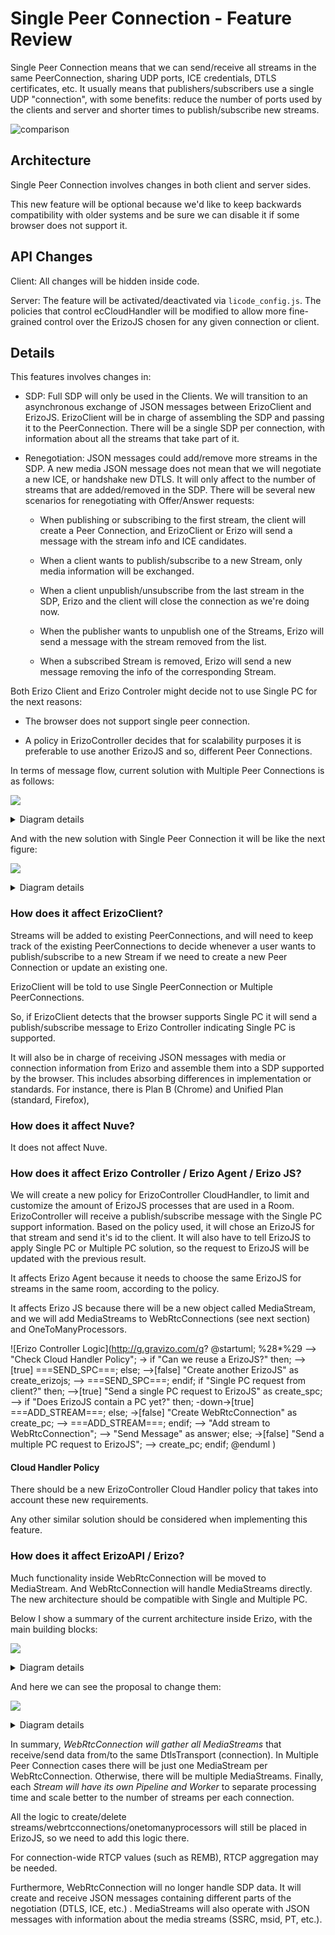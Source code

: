 # Single Peer Connection - Feature Review
Single Peer Connection means that we can send/receive all streams in the same PeerConnection, sharing UDP ports, ICE credentials, DTLS certificates, etc. It usually means that publishers/subscribers use a single UDP "connection", with some benefits: reduce the number of ports used by the clients and server and shorter times to publish/subscribe new streams.

![comparison](https://docs.google.com/drawings/d/1EMW43_6BX0mDJ2v4kLWrzDobz6dRjjqhctSkLM869io/pub?w=960&h=721)

## Architecture
Single Peer Connection involves changes in both client and server sides.

This new feature will be optional because we'd like to keep backwards compatibility with older systems and be sure we can disable it if some browser does not support it.

## API Changes
Client: All changes will be hidden inside code.

Server: The feature will be activated/deactivated via `licode_config.js`. The policies that control ecCloudHandler will be modified to allow more fine-grained control over the ErizoJS chosen for any given connection or client.

## Details
This features involves changes in:

- SDP: Full SDP will only be used in the Clients. We will transition to an asynchronous exchange of JSON messages between ErizoClient and ErizoJS. ErizoClient will be in charge of assembling the SDP and passing it to the PeerConnection. There will be a single SDP per connection, with information about all the streams that take part of it.

- Renegotiation: JSON messages could add/remove more streams in the SDP. A new media JSON message does not mean that we will negotiate a new ICE, or handshake new DTLS. It will only affect to the number of streams that are added/removed in the SDP. There will be several new scenarios for renegotiating with Offer/Answer requests:

  - When publishing or subscribing to the first stream, the client will create a Peer Connection, and ErizoClient or Erizo will send a message with the stream info and ICE candidates.

  - When a client wants to publish/subscribe to a new Stream, only media information will be exchanged.

  - When a client unpublish/unsubscribe from the last stream in the SDP, Erizo and the client will close the connection as we're doing now.

  - When the publisher wants to unpublish one of the Streams, Erizo will send a message with the stream removed from the list.

  - When a subscribed Stream is removed, Erizo will send a new message removing the info of the corresponding Stream.

Both Erizo Client and Erizo Controler might decide not to use Single PC for the next reasons:

  - The browser does not support single peer connection.

  - A policy in ErizoController decides that for scalability purposes it is preferable to use another ErizoJS and so, different Peer Connections.

In terms of message flow, current solution with Multiple Peer Connections is as follows:



<img src='https://g.gravizo.com/svg?
%40startuml%3B%0Aactor%20User%3B%0Aparticipant%20%22Erizo%20Client%22%20as%20Client%3B%0Aparticipant%20%22Erizo%20Controller%22%20as%20EC%3B%0AUser-%3EClient%3A%20publish%20stream1%3B%0AClient-%3EEC%3A%20publish%20stream1%3B%0AClient-%3EEC%3A%20offer%3B%0AClient%3C-EC%3A%20answer%3B%0AClient%3C-%3EEC%3A%20ICE%20Negotiation%3B%0AClient%3C-%3EEC%3A%20DTLS%20Negotiation%3B%0AUser-%3EClient%3A%20subscribe%20stream2%3B%0AClient-%3EEC%3A%20subscribe%20stream2%3B%0AClient%3C-EC%3A%20offer%3B%0AClient-%3EEC%3A%20answer%3B%0AClient%3C-%3EEC%3A%20ICE%20Negotiation%3B%0AClient%3C-%3EEC%3A%20DTLS%20Negotiation%3B%0AUser-%3EClient%3A%20subscribe%20stream3%3B%0AClient-%3EEC%3A%20subscribe%20stream3%3B%0AClient%3C-EC%3A%20offer%3B%0AClient-%3EEC%3A%20answer%3B%0AClient%3C-%3EEC%3A%20ICE%20Negotiation%3B%0AClient%3C-%3EEC%3A%20DTLS%20Negotiation%3B%0A%40enduml
'>

<details>
  <summary>Diagram details</summary>
@startuml;
actor User;
participant "Erizo Client" as Client;
participant "Erizo Controller" as EC;
User->Client: publish stream1;
Client->EC: publish stream1;
Client->EC: offer;
Client<-EC: answer;
Client<->EC: ICE Negotiation;
Client<->EC: DTLS Negotiation;
User->Client: subscribe stream2;
Client->EC: subscribe stream2;
Client<-EC: offer;
Client->EC: answer;
Client<->EC: ICE Negotiation;
Client<->EC: DTLS Negotiation;
User->Client: subscribe stream3;
Client->EC: subscribe stream3;
Client<-EC: offer;
Client->EC: answer;
Client<->EC: ICE Negotiation;
Client<->EC: DTLS Negotiation;
@enduml
</details>




And with the new solution with Single Peer Connection it will be like the next figure:

<img src='https://g.gravizo.com/svg?
%40startuml%3B%0Aactor%20User%3B%0Aparticipant%20%22Erizo%20Client%22%20as%20Client%3B%0Aparticipant%20%22Erizo%20Controller%22%20as%20EC%3B%0AUser-%3EClient%3A%20publish%20stream1%3B%0AClient-%3EEC%3A%20publish%20stream1%3B%0AClient%3C-EC%3A%20offer%3B%0AClient-%3EEC%3A%20JSON%20data%3B%0AClient%3C-%3EEC%3A%20ICE%20Negotiation%3B%0AClient%3C-%3EEC%3A%20DTLS%20Negotiation%3B%0AUser-%3EClient%3A%20subscribe%20stream2%3B%0AClient-%3EEC%3A%20subscribe%20stream2%3B%0AClient%3C-EC%3A%20Media%20Info%3B%0AClient-%3EEC%3A%20answer%3B%0AUser-%3EClient%3A%20subscribe%20stream3%3B%0AClient-%3EEC%3A%20subscribe%20stream3%3B%0AClient%3C-EC%3A%20Media%20Info%3B%0AClient-%3EEC%3A%20answer%3B%0A%40enduml
'>

<details>
  <summary>Diagram details</summary>
@startuml;
actor User;
participant "Erizo Client" as Client;
participant "Erizo Controller" as EC;
User->Client: publish stream1;
Client->EC: publish stream1;
Client<-EC: offer;
Client->EC: JSON data;
Client<->EC: ICE Negotiation;
Client<->EC: DTLS Negotiation;
User->Client: subscribe stream2;
Client->EC: subscribe stream2;
Client<-EC: Media Info;
Client->EC: answer;
User->Client: subscribe stream3;
Client->EC: subscribe stream3;
Client<-EC: Media Info;
Client->EC: answer;
@enduml
</details>


### How does it affect ErizoClient?
Streams will be added to existing PeerConnections, and will need to keep track of the existing PeerConnections to decide whenever a user wants to publish/subscribe to a new Stream if we need to create a new Peer Connection or update an existing one.

ErizoClient will be told to use Single PeerConnection or Multiple PeerConnections.

So, if ErizoClient detects that the browser supports Single PC it will send a publish/subscribe message to Erizo Controller indicating Single PC is supported.

It will also be in charge of receiving JSON messages with media or connection information from Erizo and assemble them into a SDP supported by the browser.
This includes absorbing differences in implementation or standards. For instance, there is Plan B (Chrome) and Unified Plan (standard, Firefox),

### How does it affect Nuve?
It does not affect Nuve.

### How does it affect Erizo Controller / Erizo Agent / Erizo JS?
We will create a new policy for ErizoController CloudHandler, to limit and customize the amount of ErizoJS processes that are used in a Room.
ErizoController will receive a publish/subscribe message with the Single PC support information. Based on the policy used, it will chose an ErizoJS for that stream and send it's id to the client. It will also have to tell ErizoJS to apply Single PC or Multiple PC solution, so the request to ErizoJS will be updated with the previous result.

It affects Erizo Agent because it needs to choose the same ErizoJS for streams in the same room, according to the policy.

It affects Erizo JS because there will be a new object called MediaStream, and we will add MediaStreams to WebRtcConnections (see next section) and OneToManyProcessors.

![Erizo Controller Logic](http://g.gravizo.com/g?
@startuml;
%28*%29 --> "Check Cloud Handler Policy";
  -> if "Can  we reuse a ErizoJS?" then;
  -->[true] ===SEND_SPC===;
else;
  -->[false] "Create another ErizoJS" as create_erizojs;
  --> ===SEND_SPC===;
endif;
if "Single PC request from client?" then;
  -->[true] "Send a single PC request to ErizoJS" as create_spc;
  --> if "Does ErizoJS contain a PC yet?" then;
    -down->[true] ===ADD_STREAM===;
  else;
    ->[false] "Create WebRtcConnection" as create_pc;
    --> ===ADD_STREAM===;
  endif;
  --> "Add stream to WebRtcConnection";
  --> "Send Message" as answer;
else;
  ->[false] "Send a multiple PC request to ErizoJS";
  --> create_pc;
endif;
@enduml
)


#### Cloud Handler Policy

There should be a new ErizoController Cloud Handler policy that takes into account these new requirements.

Any other similar solution should be considered when implementing this feature.

### How does it affect ErizoAPI / Erizo?
Much functionality inside WebRtcConnection will be moved to MediaStream. And WebRtcConnection will handle MediaStreams directly. The new architecture should be compatible with Single and Multiple PC.

Below I show a summary of the current architecture inside Erizo, with the main building blocks:

<img src='https://g.gravizo.com/svg?
%40startuml%3B%0AWebRtcConnection%3C--OneToManyProcessor%3B%0ADtlsTransport%3C--WebRtcConnection%3B%0AWebRtcConnection%20%3A%20-DtlsTransport%20rtp%3B%0AWebRtcConnection%20%3A%20-Worker%20worker%3B%0AWebRtcConnection%20%3A%20-Pipeline%20pipeline%3B%0AWebRtcConnection%20%3A%20%2BonPacketReceived%2528%2529%3B%0AOneToManyProcessor%20%3A%20%2BMediaSource%20publisher%3B%0AOneToManyProcessor%20%3A%20%2BMediaSink%20subscribers%3B%0A%40enduml
'>

<details>
  <summary>Diagram details</summary>
@startuml;
WebRtcConnection<--OneToManyProcessor;
DtlsTransport<--WebRtcConnection;
WebRtcConnection : -DtlsTransport rtp;
WebRtcConnection : -Worker worker;
WebRtcConnection : -Pipeline pipeline;
WebRtcConnection : +onPacketReceived%28%29;
OneToManyProcessor : +MediaSource publisher;
OneToManyProcessor : +MediaSink subscribers;
@enduml;
</details>

And here we can see the proposal to change them:

<img src='https://g.gravizo.com/svg?
%40startuml%3B%0AMediaStream%3C--WebRtcConnection%3B%0AMediaStream%3C--OneToManyProcessor%3B%0ADtlsTransport%3C--WebRtcConnection%3B%0AWebRtcConnection%20%3A%20-StreamList%20streams%3B%0AWebRtcConnection%20%3A%20-DtlsTransport%20rtp%3B%0AWebRtcConnection%20%3A%20-Worker%20worker%3B%0AWebRtcConnection%20%3A%20%2BaddStream%2528%2529%3B%0AWebRtcConnection%20%3A%20%2BremoveStream%2528%2529%3B%0AOneToManyProcessor%20%3A%20%2BMediaSource%20publisher%3B%0AOneToManyProcessor%20%3A%20%2BMediaSink%20subscribers%3B%0AMediaStream%20%3A%20-Worker%20worker%3B%0AMediaStream%20%3A%20-Pipeline%20pipeline%3B%0AMediaStream%20%3A%20%2BonPacketReceived%2528%2529%3B%0A%40enduml
'>

<details>
  <summary>Diagram details</summary>
@startuml;
MediaStream<--WebRtcConnection;
MediaStream<--OneToManyProcessor;
DtlsTransport<--WebRtcConnection;
WebRtcConnection : -StreamList streams;
WebRtcConnection : -DtlsTransport rtp;
WebRtcConnection : -Worker worker;
WebRtcConnection : +addStream%28%29;
WebRtcConnection : +removeStream%28%29;
OneToManyProcessor : +MediaSource publisher;
OneToManyProcessor : +MediaSink subscribers;
MediaStream : -Worker worker;
MediaStream : -Pipeline pipeline;
MediaStream : +onPacketReceived%28%29;
@enduml
</details>


In summary, *WebRtcConnection will gather all MediaStreams* that receive/send data from/to the same DtlsTransport (connection). In Multiple Peer Connection cases there will be just one MediaStream per WebRtcConnection. Otherwise, there will be multiple MediaStreams. Finally, each *Stream will have its own Pipeline and Worker* to separate processing time and scale better to the number of streams per each connection.

All the logic to create/delete streams/webrtcconnections/onetomanyprocessors will still be placed in ErizoJS, so we need to add this logic there.

For connection-wide RTCP values (such as REMB), RTCP aggregation may be needed.

Furthermore, WebRtcConnection will no longer handle SDP data. It will create and receive JSON messages containing different parts of the negotiation (DTLS, ICE, etc.) . MediaStreams will also operate with JSON messages with information about the media streams (SSRC, msid, PT, etc.).
